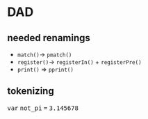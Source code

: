 # DAD


## needed renamings

- ```match()```-> ```pmatch()```
- ```register()```-> ```registerIn()``` +  ```registerPre()```
- ```print()``` => ```pprint()```



## tokenizing

<kbd>var</kbd> <kbd>not_pi</kbd> <kbd>=</kbd> 
<kbd>3.145678</kbd>
